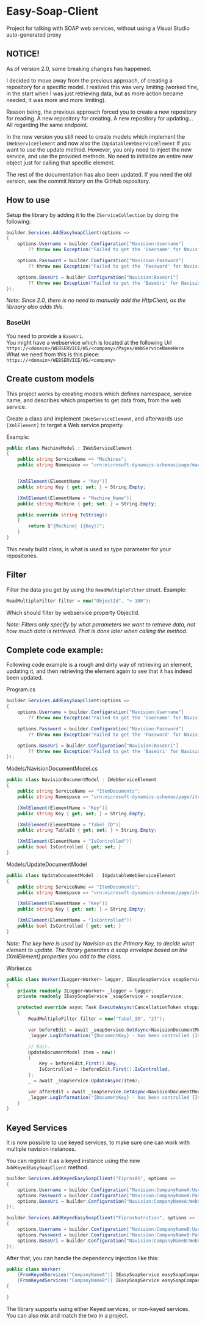 # Easy-Soap-Client
Project for talking with SOAP web services, without using a Visual Studio auto-generated proxy

## NOTICE! 

As of version 2.0, some breaking changes has happened.

I decided to move away from the previous approach, of creating a repository for a specific model. I realized this was very limiting (worked fine, in the start when I was just retrieving data, but as more action became needed, it was more and more limiting).

Reason being, the previous approach forced you to create a new repository for reading. A new repository for creating. A new repository for updating... All regarding the same endpoint.

In the new version you still need to create models which implement the ```IWebServiceElement``` and now also the ```IUpdatableWebServiceElement``` if you want to use the update method. However, you only need to inject the new service, and use the provided methods. No need to initialize an entire new object just for calling that specific element.

The rest of the documentation has also been updated. If you need the old version, see the commit history on the GitHub repository.


## How to use

Setup the library by adding it to the ```IServiceCollection``` by doing the following:

```csharp
builder.Services.AddEasySoapClient(options =>
{
    options.Username = builder.Configuration["Navision:Username"] 
        ?? throw new Exception("Failed to get the 'Username' for Navision from appsettings.json.");

    options.Password = builder.Configuration["Navision:Password"] 
        ?? throw new Exception("Failed to get the 'Password' for Navision from appsettings.json.");

    options.BaseUri = builder.Configuration["Navision:BaseUri"] 
        ?? throw new Exception("Failed to get the 'BaseUri' for Navision from appsettings.json.");
});
```

*Note: Since 2.0, there is no need to manually add the HttpClient, as the libraary also adds this.*

### BaseUri

You need to provide a ```BaseUri```.  
You might have a webservice which is located at the following Url ```https://<domain>/WEBSERVICE/WS/<company>/Pages/WebServiceNameHere```  
What we need from this is this piece: ```https://<domain>/WEBSERVICE/WS/<company>``` 


## Create custom models 

This project works by creating models which defines namespace, service name, and describes which properties to get data from, from the web service.

Create a class and implement ```IWebServiceElement```, and afterwards use ```[XmlElement]``` to target a Web service property.

Example:

```csharp
public class MachineModel : IWebServiceElement
{
    public string ServiceName => "Machines";
    public string Namespace => "urn:microsoft-dynamics-schemas/page/machines";


    [XmlElement(ElementName = "Key")]
    public string Key { get; set; } = String.Empty;

    [XmlElement(ElementName = "Machine_Name")]
    public string Machine { get; set; } = String.Empty;

    public override string ToString()
    {
        return $"{Machine} [{Key}]";
    }
}
```

This newly build class, is what is used as type parameter for your repositories.

## Filter

Filter the data you get by using the ```ReadMultipleFilter``` struct. Example:

```csharp
ReadMultipleFilter filter = new("ObjectId", "> 100");
```

Which should filter by webservice property ObjectId.

*Note: Filters only specify by what parameters we want to retrieve data, not how much data is retrieved. That is done later when calling the method.*

## Complete code example:

Following code example is a rough and dirty way of retrieving an element, updating it, and then retrieving the element again to see that it has indeed been updated.

Program.cs
```csharp
builder.Services.AddEasySoapClient(options =>
{
    options.Username = builder.Configuration["Navision:Username"] 
        ?? throw new Exception("Failed to get the 'Username' for Navision from appsettings.json.");

    options.Password = builder.Configuration["Navision:Password"] 
        ?? throw new Exception("Failed to get the 'Password' for Navision from appsettings.json.");

    options.BaseUri = builder.Configuration["Navision:BaseUri"] 
        ?? throw new Exception("Failed to get the 'BaseUri' for Navision from appsettings.json.");
});
```

Models/NavisionDocumentModel.cs
```csharp
public class NavisionDocumentModel : IWebServiceElement
{
    public string ServiceName => "ItemDocuments";
    public string Namespace => "urn:microsoft-dynamics-schemas/page/itemdocuments";

    [XmlElement(ElementName = "Key")]
    public string Key { get; set; } = String.Empty;

    [XmlElement(ElementName = "Tabel_ID")]
    public string TableId { get; set; } = String.Empty;

    [XmlElement(ElementName = "IsControlled")]
    public bool IsControlled { get; set; }
}
```

Models/UpdateDocumentModel
```csharp
public class UpdateDocumentModel : IUpdatableWebServiceElement
{
    public string ServiceName => "ItemDocuments";
    public string Namespace => "urn:microsoft-dynamics-schemas/page/itemdocuments";

    [XmlElement(ElementName = "Key")]
    public string Key { get; set; } = String.Empty;

    [XmlElement(ElementName = "IsControlled")]
    public bool IsControlled { get; set; }
}
```

*Note: The key here is used by Navision as the Primary Key, to decide what element to update. The library generates a soap envelope based on the [XmlElement] properties you add to the class.*

Worker.cs
```csharp
public class Worker(ILogger<Worker> logger, IEasySoapService soapService) : BackgroundService
{
    private readonly ILogger<Worker> _logger = logger;
    private readonly IEasySoapService _soapService = soapService;

    protected override async Task ExecuteAsync(CancellationToken stoppingToken)
    {
        ReadMultipleFilter filter = new("Tabel_ID", "27");

        var beforeEdit = await _soapService.GetAsync<NavisionDocumentModel>([filter], 1);
        _logger.LogInformation("{DocumentKey} - has been controlled {IsControlled}", beforeEdit.First().Key, beforeEdit.First().IsControlled);

        // Edit.
        UpdateDocumentModel item = new()
        {
            Key = beforeEdit.First().Key,
            IsControlled = !beforeEdit.First().IsControlled,
        };
        _ = await _soapService.UpdateAsync(item);

        var afterEdit = await _soapService.GetAsync<NavisionDocumentModel>([filter], 1);
        _logger.LogInformation("{DocumentKey} - has been controlled {IsControlled}", afterEdit.First().Key, afterEdit.First().IsControlled);
    }
}
```

## Keyed Services

It is now possible to use keyed services, to make sure one can work with multiple navision instances.

You can register it as a keyed instance using the new ```AddKeyedEasySoapClient``` method.

```csharp
builder.Services.AddKeyedEasySoapClient("FiprosAS", options =>
{
    options.Username = builder.Configuration["Navision:CompanyNameA:Username"]!;
    options.Password = builder.Configuration["Navision:CompanyNameA:Password"]!;
    options.BaseUri = builder.Configuration["Navision:CompanyNameA:WebServiceLink"]!;
});

builder.Services.AddKeyedEasySoapClient("FiprosNutrition", options =>
{
    options.Username = builder.Configuration["Navision:CompanyNameB:Username"]!;
    options.Password = builder.Configuration["Navision:CompanyNameB:Password"]!;
    options.BaseUri = builder.Configuration["Navision:CompanyNameB:WebServiceLink"]!;
});
```

After that, you can handle the dependency injection like this:

```csharp
public class Worker(
    [FromKeyedServices("CompanyNameA")] IEasySoapService easySoapCompanyA,
    [FromKeyedServices("CompanyNameB")] IEasySoapService easySoapCompanyB) 
{

}
```

The library supports using either Keyed services, or non-keyed services. You can also mix and match the two in a project.